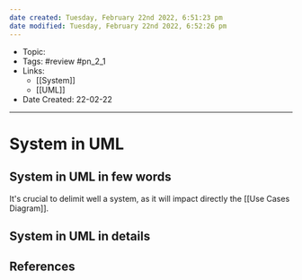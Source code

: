 ```yaml
---
date created: Tuesday, February 22nd 2022, 6:51:23 pm
date modified: Tuesday, February 22nd 2022, 6:52:26 pm
---
```


- Topic:
- Tags: #review #pn_2_1
- Links:
	- [[System]]
	- [[UML]]
- Date Created: 22-02-22

---

# System in UML

## System in UML in few words

It's crucial to delimit well a system, as it will impact directly the [[Use Cases Diagram]].

## System in UML in details

## References
